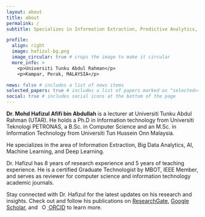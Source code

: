 ```yaml
---
layout: about
title: about
permalink: /
subtitle: Specializes in Information Extraction, Predictive Analytics, Big Data Analytics, AI/ML.

profile:
  align: right
  image: hafizul-bg.png
  image_circular: true # crops the image to make it circular
  more_info: >
    <p>Universiti Tunku Abdul Rahman</p>
    <p>Kampar, Perak, MALAYSIA</p>

news: false # includes a list of news items
selected_papers: true # includes a list of papers marked as "selected={true}"
social: true # includes social icons at the bottom of the page
---
```


<b>Dr. Mohd Hafizul Afifi bin Abdullah</b> is a lecturer at Universiti Tunku Abdul Rahman (UTAR). He holds a Ph.D in Information technology from Universiti Teknologi PETRONAS, a B.Sc. in Computer Science and an M.Sc. in Information Technology from Universiti Tun Hussein Onn Malaysia.

He specializes in the area of Information Extraction, Big Data Analytics, AI, Machine Learning, and Deep Learning. 

Dr. Hafizul has 8 years of research experience and 5 years of teaching experience. He is a certified Graduate Technologist by MBOT, IEEE Member, and serves as reviewer for computer science and information technology academic journals.

Stay connected with Dr. Hafizul for the latest updates on his research and insights. Check out and follow his publications on [ResearchGate](https://www.researchgate.net/profile/Mohd_Hafizul_Afifi_Abdullah), [Google Scholar](https://scholar.google.com/citations?user=mWsihrgAAAAJ&hl=en), and <a id="cy-effective-orcid-url" class="underline" href="https://orcid.org/0000-0002-1427-2571" target="orcid.widget" rel="me noopener noreferrer" style="vertical-align: top"> <img src="https://orcid.org/sites/default/files/images/orcid_16x16.png" style="width: 1em; margin-inline-start: 0.5em" alt="ORCID iD icon"/> ORCID</a> to learn more.
